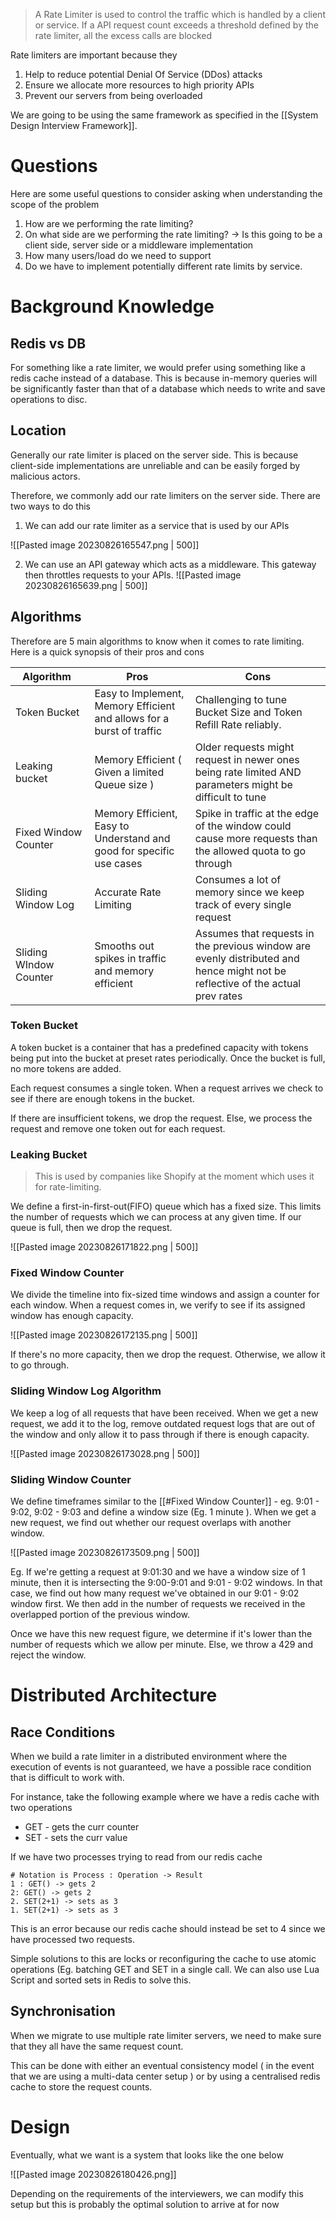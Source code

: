 > A Rate Limiter is used to control the traffic which is handled by a client or service. If a API request count exceeds a threshold defined by the rate limiter, all the excess calls are blocked

Rate limiters are important because they

1. Help to reduce potential Denial Of Service (DDos) attacks
2. Ensure we allocate more resources to high priority APIs
3. Prevent our servers from being overloaded

We are going to be using the same framework as specified in the [[System Design Interview Framework]].

# Questions

Here are some useful questions to consider asking when understanding the scope of the problem

1. How are we performing the rate limiting?
2. On what side are we performing the rate limiting? -> Is this going to be a client side, server side or a middleware implementation
3. How many users/load do we need to support
4. Do we have to implement potentially different rate limits by service.

# Background Knowledge

## Redis vs DB

For something like a rate limiter, we would prefer using something like a redis cache instead of a database. This is because in-memory queries will be significantly faster than that of a database which needs to write and save operations to disc.

## Location

Generally our rate limiter is placed on the server side. This is because client-side implementations are unreliable and can be easily forged by malicious actors.

Therefore, we commonly add our rate limiters on the server side. There are two ways to do this

1. We can add our rate limiter as a service that is used by our APIs

![[Pasted image 20230826165547.png | 500]]

2. We can use an API gateway which acts as a middleware. This gateway then throttles requests to your APIs.
   ![[Pasted image 20230826165639.png | 500]]

## Algorithms

Therefore are 5 main algorithms to know when it comes to rate limiting. Here is a quick synopsis of their pros and cons

| <div style="width:100px">Algorithm</div> | Pros &nbsp;                                                           | Cons                                                                                                      |
| ---------------------------------------- | --------------------------------------------------------------------- | --------------------------------------------------------------------------------------------------------- |
| Token Bucket                             | Easy to Implement, Memory Efficient and allows for a burst of traffic | Challenging to tune Bucket Size and Token Refill Rate reliably.                                           |
| Leaking bucket                           | Memory Efficient ( Given a limited Queue size )                       | Older requests might request in newer ones being rate limited AND parameters might be difficult to tune   |
| Fixed Window Counter                     | Memory Efficient, Easy to Understand and good for specific use cases  | Spike in traffic at the edge of the window could cause more requests than the allowed quota to go through |
| Sliding Window Log                       | Accurate Rate Limiting                                                | Consumes a lot of memory since we keep track of every single request                                      |
| Sliding WIndow Counter                   | Smooths out spikes in traffic and memory efficient                    |  Assumes that requests in the previous window are evenly distributed and hence might not be reflective of the actual prev rates                                                                                                          |

### Token Bucket

A token bucket is a container that has a predefined capacity with tokens being put into the bucket at preset rates periodically. Once the bucket is full, no more tokens are added.

Each request consumes a single token. When a request arrives we check to see if there are enough tokens in the bucket.

If there are insufficient tokens, we drop the request. Else, we process the request and remove one token out for each request.

### Leaking Bucket

> This is used by companies like Shopify at the moment which uses it for rate-limiting.

We define a first-in-first-out(FIFO) queue which has a fixed size. This limits the number of requests which we can process at any given time. If our queue is full, then we drop the request. 

![[Pasted image 20230826171822.png | 500]]

### Fixed Window Counter

We divide the timeline into fix-sized time windows and assign a counter for each window. When a request comes in, we verify to see if its assigned window has enough capacity.

![[Pasted image 20230826172135.png | 500]]

If there's no more capacity, then we drop the request. Otherwise, we allow it to go through.


### Sliding Window Log Algorithm

We keep a log of all requests that have been received. When we get a new request, we add it to the log, remove outdated request logs that are out of the window and only allow it to pass through if there is enough capacity.

![[Pasted image 20230826173028.png | 500]]

### Sliding Window Counter

We define timeframes similar to the [[#Fixed Window Counter]] - eg. 9:01 - 9:02, 9:02 - 9:03 and define a window size (Eg. 1 minute ). When we get a new request, we find out whether our request overlaps with another window.

![[Pasted image 20230826173509.png | 500]]

Eg. If we're getting a request at 9:01:30 and we have a window size of 1 minute, then it is intersecting the 9:00-9:01 and 9:01 - 9:02 windows. In that case, we find out how many request we've obtained in our 9:01 - 9:02 window first. We then add in the number of requests we received in the overlapped portion of the previous window.

Once we have this new request figure, we determine if it's lower than the number of requests which we allow per minute. Else, we throw a 429 and reject the window.

# Distributed Architecture

## Race Conditions

When we build a rate limiter in a distributed environment where the execution of events is not guaranteed, we have a possible race condition that is difficult to work with. 

For instance, take the following example where we have a redis cache with two operations

- GET - gets the curr counter
- SET - sets the curr value

If we have two processes trying to read from our redis cache

```
# Notation is Process : Operation -> Result
1 : GET() -> gets 2
2: GET() -> gets 2
2. SET(2+1) -> sets as 3
1. SET(2+1) -> sets as 3
```

This is an error because our redis cache should instead be set to 4 since we have processed two requests. 

Simple solutions to this are locks or reconfiguring the cache to use atomic operations (Eg. batching GET and SET in a single call. We can also use Lua Script and sorted sets in Redis to solve this.

## Synchronisation

When we migrate to use multiple rate limiter servers, we need to make sure that they all have the same request count. 

This can be done with either an eventual consistency model ( in the event that we are using a multi-data center setup ) or by using a centralised redis cache to store the request counts.

# Design

Eventually, what we want is a system that looks like the one below

![[Pasted image 20230826180426.png]]

Depending on the requirements of the interviewers, we can modify this setup but this is probably the optimal solution to arrive at for now